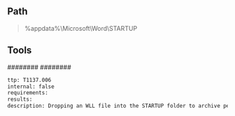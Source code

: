 
## Path
> %appdata%\Microsoft\Word\STARTUP


## Tools
########
########

```meta
ttp: T1137.006
internal: false
requirements: 
results: 
description: Dropping an WLL file into the STARTUP folder to archive persistence and execute code when WLL being launched
```
